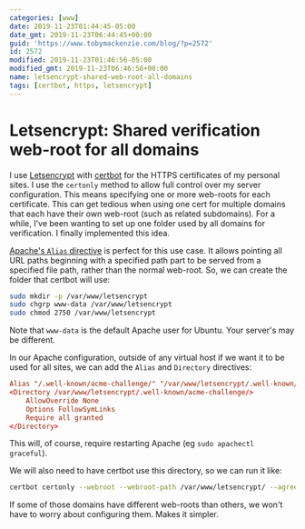 ```yaml
---
categories: [www]
date: 2019-11-23T01:44:45-05:00
date_gmt: 2019-11-23T06:44:45+00:00
guid: 'https://www.tobymackenzie.com/blog/?p=2572'
id: 2572
modified: 2019-11-23T01:46:56-05:00
modified_gmt: 2019-11-23T06:46:56+00:00
name: letsencrypt-shared-web-root-all-domains
tags: [certbot, https, letsencrypt]
---
```


Letsencrypt: Shared verification web-root for all domains
=========================================================

I use [Letsencrypt](https://letsencrypt.org/) with [certbot](https://certbot.eff.org/) for the HTTPS certificates of my personal sites.  I use the `certonly` method to allow full control over my server configuration.  This means specifying one or more web-roots for each certificate.<!--more-->  This can get tedious when using one cert for multiple domains that each have their own web-root (such as related subdomains).  For a while, I've been wanting to set up one folder used by all domains for verification.  I finally implemented this idea.

[Apache's `Alias` directive](http://httpd.apache.org/docs/2.4/mod/mod_alias.html#Alias) is perfect for this use case.  It allows pointing all URL paths beginning with a specified path part to be served from a specified file path, rather than the normal web-root.  So, we can create the folder that certbot will use:

``` sh
sudo mkdir -p /var/www/letsencrypt
sudo chgrp www-data /var/www/letsencrypt
sudo chmod 2750 /var/www/letsencrypt
```

Note that `www-data` is the default Apache user for Ubuntu.  Your server's may be different.

In our Apache configuration, outside of any virtual host if we want it to be used for all sites, we can add the `Alias` and `Directory` directives:

``` conf
Alias "/.well-known/acme-challenge/" "/var/www/letsencrypt/.well-known/acme-challenge/"
<Directory /var/www/letsencrypt/.well-known/acme-challenge/>
	AllowOverride None
	Options FollowSymLinks
	Require all granted
</Directory>
```

This will, of course, require restarting Apache (eg `sudo apachectl graceful`).

We will also need to have certbot use this directory, so we can run it like:

``` sh
certbot certonly --webroot --webroot-path /var/www/letsencrypt/ --agree-tos --cert-name tobymackenzie -m admin@tobymackenzie.com -d tobymackenzie.com -d www.tobymackenzie.com -d sub1.tobymackenzie.com -d sub2.tobymackenzie.com
```

If some of those domains have different web-roots than others, we won't have to worry about configuring them.  Makes it simpler.
